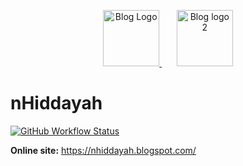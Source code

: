 <p align="center">
  <a href="https://nhiddayah.blogspot.com/" target="blank">
    <img src="xxxxx" height="90" alt="Blog Logo" />
  </a>
  <span>&nbsp;&nbsp;&nbsp;&nbsp;&nbsp;</span>
  <a href="https://github.com/nhiddayah" target="blank">
    <img src="xxxxx" height="90" alt="Blog logo 2" />
  </a>
</p>

# nHiddayah

[![GitHub Workflow Status](https://img.shields.io/github/workflow/status/surmon-china/surmon.me/Deploy?style=for-the-badge&label=Deploy)](https://github.com/nhiddayah/Javascript/actions?query=workflow:%22Deploy%22)

**Online site:** https://nhiddayah.blogspot.com/
